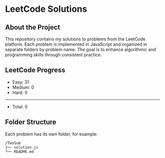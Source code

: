 # LeetCode Solutions

##  About the Project

This repository contains my solutions to problems from the LeetCode platform. Each problem is implemented in JavaScript and organized in separate folders by problem name. The goal is to enhance algorithmic and programming skills through consistent practice.


## LeetCode Progress
- Easy: 31
- Medium: 0
- Hard: 0
______________
- Total: 0

##  Folder Structure

Each problem has its own folder, for example:

```
/TwoSum
├── solution.js
└── README.md
```

